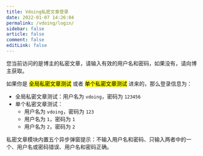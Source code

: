 ```yaml
---
title: Vdoing私密文章登录
date: 2022-01-07 14:26:04
permalink: /vdoing/login/
sidebar: false
article: false
comment: false
editLink: false
---
```


您当前访问的是博主的私密文章，请输入有效的用户名和密码，如果没有，请向博主获取。

<ClientOnly>
  <Login/>
</ClientOnly>

如果你是 <mark>全局私密文章测试</mark> 或者 <mark>单个私密文章测试</mark> 进来的，那么登录信息为：

- 全局私密文章测试：用户名为 `vdoing`，密码为 `123456`
- 单个私密文章测试：
  - 用户名为 `vdoing`，密码为 `123`
  - 用户名为 `1`，密码为 `1`
  - 用户名为 `2`，密码为 `2`

私密文章模块内置五个异步弹窗提示：不输入用户名和密码、只输入两者中的一个、用户名或密码错误、用户名和密码正确。